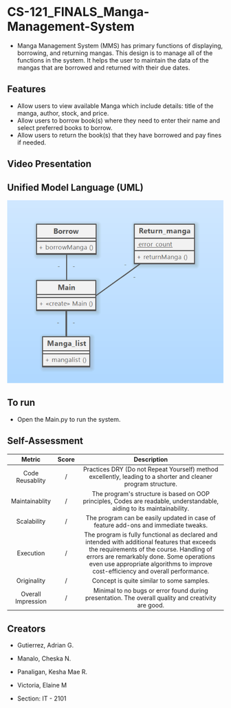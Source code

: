# CS-121_FINALS_Manga-Management-System

* Manga Management System (MMS) has primary functions of displaying, borrowing, and returning mangas. This design is to manage all of the functions in the system. It helps the user to maintain the data of the mangas that are borrowed and returned with their due dates.

## Features

* Allow users to view available Manga which include details: title of the manga, author, stock, and price.
* Allow users to borrow book(s) where they need to enter their name and select preferred books to borrow.
* Allow users to return the book(s) that they have borrowed and pay fines if needed.

## Video Presentation


## Unified Model Language (UML)
![uml](https://github.com/iangtrrz/CS-121_FINALS_Manga-Management-System/blob/main/Image/UML.png)

## To run

* Open the Main.py to run the system.

## Self-Assessment

|Metric| Score| Description|
|:--------:|:----:|:----------------------:|
|Code Reusablity|/|Practices DRY (Do not Repeat Yourself) method excellently, leading to a shorter and cleaner program structure.|
|Maintainablity|/|The program's structure is based on OOP principles, Codes are readable, understandable, aiding to its maintainability.|
|Scalability|/|The program can be easily updated in case of feature add-ons and immediate tweaks.|
|Execution|/|The program is fully functional as declared and intended with additional features that exceeds the requirements of the course. Handling of errors are remarkably done. Some operations even use appropriate algorithms to improve cost-efficiency and overall performance.|
|Originality|/|Concept is quite similar to some samples.|
|Overall Impression|/|Minimal to no bugs or error found during presentation. The overall quality and creativity are good.|

## Creators

* Gutierrez, Adrian G.
* Manalo, Cheska N.
* Panaligan, Kesha Mae R.
* Victoria, Elaine M

* Section: IT - 2101
